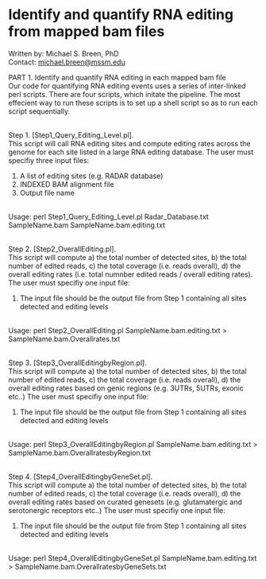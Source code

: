 # Identify and quantify RNA editing from mapped bam files

Written by: Michael S. Breen, PhD <br />
Contact: michael.breen@mssm.edu <br />

PART 1. Identify and quantify RNA editing in each mapped bam file <br />
Our code for quantifying RNA editing events uses a series of inter-linked perl scripts. There are four scripts, which initate the pipeline. The most effecient way to run these scripts is to set up a shell script so as to run each script sequentially. <br /> <br />

Step 1. [Step1_Query_Editing_Level.pl].<br /> 
This script will call RNA editing sites and compute editing rates across the genome for each site listed in a large RNA editing database. The user must specifiy three input files: <br /> 
1) A list of editing sites (e.g. RADAR database) <br /> 
2) INDEXED BAM alignment file <br /> 
3) Output file name <br /> <br /> 

Usage: perl Step1_Query_Editing_Level.pl Radar_Database.txt SampleName.bam SampleName.bam.editing.txt <br /> <br /> 

Step 2. [Step2_OverallEditing.pl].<br /> 
This script will compute a) the total number of detected sites, b) the total number of edited reads, c) the total coverage (i.e. reads overall), d) the overall editing rates (i.e. total numnber edited reads / overall editing rates). The user must specifiy one input file: <br /> 
1) The input file should be the output file from Step 1 containing all sites detected and editing levels <br /> <br /> 

Usage: perl Step2_OverallEditing.pl SampleName.bam.editing.txt > SampleName.bam.Overallrates.txt <br /> <br /> 

Step 3. [Step3_OverallEditingbyRegion.pl].<br /> 
This script will compute a) the total number of detected sites, b) the total number of edited reads, c) the total coverage (i.e. reads overall), d) the overall editing rates based on genic regions (e.g. 3UTRs, 5UTRs, exonic etc..) The user must specifiy one input file: <br /> 
1) The input file should be the output file from Step 1 containing all sites detected and editing levels <br /> <br /> 

Usage: perl Step3_OverallEditingbyRegion.pl SampleName.bam.editing.txt > SampleName.bam.OverallratesbyRegion.txt <br /> <br /> 

Step 4. [Step4_OverallEditingbyGeneSet.pl].<br /> 
This script will compute a) the total number of detected sites, b) the total number of edited reads, c) the total coverage (i.e. reads overall), d) the overall editing rates based on curated genesets (e.g. glutamatergic and serotonergic receptors etc..) The user must specifiy one input file: <br /> 
1) The input file should be the output file from Step 1 containing all sites detected and editing levels <br /> <br /> 

Usage: perl Step4_OverallEditingbyGeneSet.pl SampleName.bam.editing.txt > SampleName.bam.OverallratesbyGeneSets.txt <br /> <br /> 


